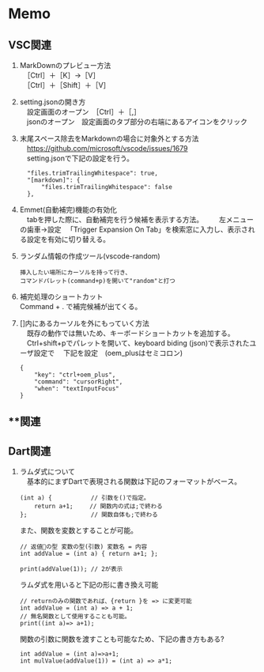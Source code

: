 # Memo

## VSC関連
1. MarkDownのプレビュー方法  
　［Ctrl］＋［K］→［V］  
　［Ctrl］＋［Shift］＋［V］  

1. setting.jsonの開き方  
　設定画面のオープン　［Ctrl］＋［,］  
　jsonのオープン　設定画面のタブ部分の右端にあるアイコンをクリック
　
1.  末尾スペース除去をMarkdownの場合に対象外とする方法  
　https://github.com/microsoft/vscode/issues/1679  
　setting.jsonで下記の設定を行う。  

    ```
      "files.trimTrailingWhitespace": true,
      "[markdown]": {
          "files.trimTrailingWhitespace": false
      },
    ```

1. Emmet(自動補完)機能の有効化  
　tabを押した際に、自動補完を行う候補を表示する方法。
　　左メニューの歯車→設定
　「Trigger Expansion On Tab」を検索窓に入力し、表示される設定を有効に切り替える。

1. ランダム情報の作成ツール(vscode-random)

    ```
    挿入したい場所にカーソルを持って行き、
    コマンドパレット(command+p)を開いて"random"と打つ
    ```

1. 補完処理のショートカット  
    Command + . で補完候補が出てくる。

1. []内にあるカーソルを外にもっていく方法  
　既存の動作では無いため、キーボードショートカットを追加する。
　Ctrl+shift+pでパレットを開いて、keyboard biding (json)で表示されたユーザ設定で
　下記を設定　(oem_plusはセミコロン)
    ```
    {
        "key": "ctrl+oem_plus",
        "command": "cursorRight",
        "when": "textInputFocus"
    }
    ```
## **関連

## Dart関連
1. ラムダ式について  
　基本的にまずDartで表現される関数は下記のフォーマットがベース。

    ```
    (int a) {           // 引数を()で指定。
        return a+1;　   // 関数内の式は;で終わる
    };                  // 関数自体も;で終わる
    ```
    また、関数を変数とすることが可能。

    ```
    // 返値の型 変数の型(引数) 変数名 = 内容
    int addValue = (int a) { return a+1; };
    
    print(addValue(1)); // 2が表示
    ```
    ラムダ式を用いると下記の形に書き換え可能
    
    ```
    // returnのみの関数であれば、{return }を => に変更可能
    int addValue = (int a) => a + 1;
    // 無名関数として使用することも可能。
    print((int a)=> a+1);
    ```
    関数の引数に関数を渡すことも可能なため、下記の書き方もある?
    ```
    int addValue = (int a)=>a+1;
    int mulValue(addValue(1)) = (int a) => a*1; 
    ```


